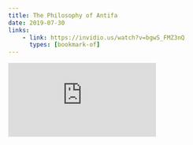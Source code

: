 ```yaml
---
title: The Philosophy of Antifa
date: 2019-07-30
links:
    - link: https://invidio.us/watch?v=bgwS_FMZ3nQ
      types: [bookmark-of]
---
```


<div class="embed-container"><iframe src="https://invidio.us/embed/bgwS_FMZ3nQ" frameborder="0" allow="accelerometer; autoplay; encrypted-media; gyroscope; picture-in-picture" allowfullscreen></iframe></div>
